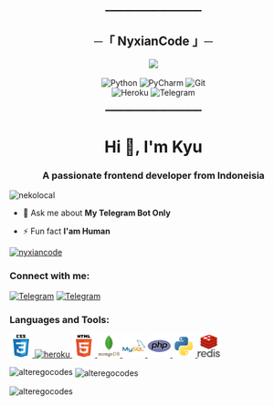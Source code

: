 <p align="center">━━━━━━━━━━━━━━━━━━━━</p>

<h2 align="center">
─「 NyxianCode 」─
</h2>
<p align="center"><img src="https://files.catbox.moe/ha6pd0.png">
</p>

<div align="center">
<img alt="Python" src="https://img.shields.io/badge/python-%2314354C.svg?&style=for-the-badge&logo=python&logoColor=white"/>
<img alt="PyCharm" src="https://img.shields.io/badge/PyCharm-000000.svg?&style=for-the-badge&logo=PyCharm&logoColor=white"/>
<img alt="Git" src="https://img.shields.io/badge/git-%23F05033.svg?&style=for-the-badge&logo=git&logoColor=white"/>
</div>
<div align="center">
<img alt="Heroku" src="https://img.shields.io/badge/Heroku-purple?&style=for-the-badge&logoColor=white&logo=heroku"/>
<img alt="Telegram" src="https://img.shields.io/badge/Telegram-blue?&style=for-the-badge&logoColor=white&logo=telegram"/>
</div>
<p align="center">━━━━━━━━━━━━━━━━━━━━</p>


<h1 align="center">Hi 👋, I'm Kyu</h1>
<h3 align="center">A passionate frontend developer from Indoneisia</h3>

<p align="left"> <img src="https://komarev.com/ghpvc/?username=nyxiancode&label=Profile%20views&color=0e75b6&style=flat" alt="nekolocal" /> </p>


- 💬 Ask me about **My Telegram Bot Only**

- ⚡ Fun fact **I'am Human**


<p align="left"> <a href="https://github.com/ryo-ma/github-profile-trophy"><img src="https://github-profile-trophy.vercel.app/?username=nyxiancode" alt="nyxiancode" /></a> </p> 

<h3 align="left">Connect with me:</h3>


[![Telegram](https://img.shields.io/badge/Telegram-NyxianNetwork-blue?logo=telegram&logoColor=white&color=blue&style=for-the-badge)](https://t.me/NyxianNetwork) [![Telegram](https://img.shields.io/badge/Nyxian-blue?logo=telegram&logoColor=white&color=blue&style=for-the-badge)](https://t.me/KatsuHere)




<p align="left">
</p>

<h3 align="left">Languages and Tools:</h3>
<p align="left"> <a href="https://www.w3schools.com/css/" target="_blank" rel="noreferrer"> <img src="https://raw.githubusercontent.com/devicons/devicon/master/icons/css3/css3-original-wordmark.svg" alt="css3" width="40" height="40"/> </a> <a href="https://heroku.com" target="_blank" rel="noreferrer"> <img src="https://www.vectorlogo.zone/logos/heroku/heroku-icon.svg" alt="heroku" width="40" height="40"/> </a> <a href="https://www.w3.org/html/" target="_blank" rel="noreferrer"> <img src="https://raw.githubusercontent.com/devicons/devicon/master/icons/html5/html5-original-wordmark.svg" alt="html5" width="40" height="40"/> </a> <a href="https://www.mongodb.com/" target="_blank" rel="noreferrer"> <img src="https://raw.githubusercontent.com/devicons/devicon/master/icons/mongodb/mongodb-original-wordmark.svg" alt="mongodb" width="40" height="40"/> </a> <a href="https://www.mysql.com/" target="_blank" rel="noreferrer"> <img src="https://raw.githubusercontent.com/devicons/devicon/master/icons/mysql/mysql-original-wordmark.svg" alt="mysql" width="40" height="40"/> </a> <a href="https://www.php.net" target="_blank" rel="noreferrer"> <img src="https://raw.githubusercontent.com/devicons/devicon/master/icons/php/php-original.svg" alt="php" width="40" height="40"/> </a> <a href="https://www.python.org" target="_blank" rel="noreferrer"> <img src="https://raw.githubusercontent.com/devicons/devicon/master/icons/python/python-original.svg" alt="python" width="40" height="40"/> </a> <a href="https://redis.io" target="_blank" rel="noreferrer"> <img src="https://raw.githubusercontent.com/devicons/devicon/master/icons/redis/redis-original-wordmark.svg" alt="redis" width="40" height="40"/> </a> </p>

<p><img align="left" src="https://github-readme-stats.vercel.app/api/top-langs?username=alteregocodes&show_icons=true&locale=en&layout=compact" alt="alteregocodes" /></p>

<p>&nbsp;<img align="center" src="https://github-readme-stats.vercel.app/api?username=alteregocodes&show_icons=true&locale=en" alt="alteregocodes" /></p>

<p><img align="center" src="https://github-readme-streak-stats.herokuapp.com/?user=alteregocodes&" alt="alteregocodes" /></p>

